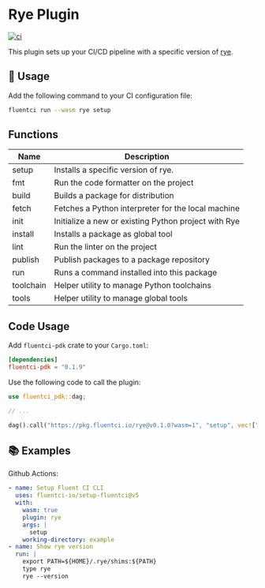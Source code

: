# Rye Plugin

[![ci](https://github.com/fluentci-io/rye-plugin/actions/workflows/ci.yml/badge.svg)](https://github.com/fluentci-io/rye-plugin/actions/workflows/ci.yml)

This plugin sets up your CI/CD pipeline with a specific version of [rye](https://github.com/astral-sh/rye).

## 🚀 Usage

Add the following command to your CI configuration file:

```bash
fluentci run --wasm rye setup
```

## Functions

| Name   | Description                                |
| ------ | ------------------------------------------ |
| setup  | Installs a specific version of rye.       |
| fmt    | Run the code formatter on the project     |
| build  | Builds a package for distribution         |
| fetch  | Fetches a Python interpreter for the local machine |
| init   | Initialize a new or existing Python project with Rye |
| install | Installs a package as global tool |
| lint    | Run the linter on the project |
| publish | Publish packages to a package repository |
| run     | Runs a command installed into this package |
| toolchain | Helper utility to manage Python toolchains |
| tools |  Helper utility to manage global tools |

## Code Usage

Add `fluentci-pdk` crate to your `Cargo.toml`:

```toml
[dependencies]
fluentci-pdk = "0.1.9"
```

Use the following code to call the plugin:

```rust
use fluentci_pdk::dag;

// ...

dag().call("https://pkg.fluentci.io/rye@v0.1.0?wasm=1", "setup", vec!["latest"])?;
```

## 📚 Examples

Github Actions:

```yaml
- name: Setup Fluent CI CLI
  uses: fluentci-io/setup-fluentci@v5
  with:
    wasm: true
    plugin: rye
    args: |
      setup
    working-directory: example
- name: Show rye version
  run: |
    export PATH=${HOME}/.rye/shims:${PATH}
    type rye
    rye --version
```
